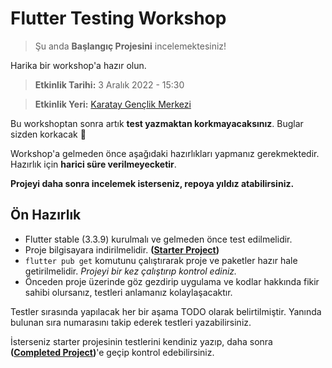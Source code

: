 # Flutter Testing Workshop

> Şu anda **Başlangıç Projesini** incelemektesiniz!

Harika bir workshop'a hazır olun.

> **Etkinlik Tarihi:** 3 Aralık 2022 - 15:30

> **Etkinlik Yeri:** [Karatay Gençlik Merkezi](https://g.co/kgs/dVhzzf)

Bu workshoptan sonra artık **test yazmaktan korkmayacaksınız**. Buglar sizden korkacak 👀

Workshop'a gelmeden önce aşağıdaki hazırlıkları yapmanız gerekmektedir. Hazırlık için **harici süre verilmeyecketir**.

**Projeyi daha sonra incelemek isterseniz, repoya yıldız atabilirsiniz.**

## Ön Hazırlık

- Flutter stable (3.3.9) kurulmalı ve gelmeden önce test edilmelidir.
- Proje bilgisayara indirilmelidir. **([Starter Project](https://github.com/bgoktugozdemir/Flutter-Testing-Workshop/tree/starter))**
- `flutter pub get` komutunu çalıştırarak proje ve paketler hazır hale getirilmelidir. *Projeyi bir kez çalıştırıp kontrol ediniz.*
- Önceden proje üzerinde göz gezdirip uygulama ve kodlar hakkında fikir sahibi olursanız, testleri anlamanız kolaylaşacaktır.

Testler sırasında yapılacak her bir aşama TODO olarak belirtilmiştir. Yanında bulunan sıra numarasını takip ederek testleri yazabilirsiniz.

İsterseniz starter projesinin testlerini kendiniz yazıp, daha sonra **([Completed Project](https://github.com/bgoktugozdemir/Flutter-Testing-Workshop/tree/completed))**'e geçip kontrol edebilirsiniz.